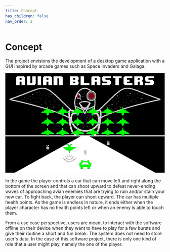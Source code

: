 ```yaml
---
title: Concept
has_children: false
nav_order: 2
---
```


# Concept

The project envisions the development of a desktop game application with a GUI inspired by arcade games such as Space Invaders and Galaga.

![Cover Art](../../pictures/Avian_Blasters_Final.png)

In the game the player controls a car that can move left and right along the bottom of the screen and that can shoot upward to defeat never-ending waves of approaching avian enemies that are trying to ruin and/or stain your new car. To fight back, the player can shoot upward. The car has multiple health points. As the game is endless in nature, it ends either when the player character has
no health points left or when an enemy is able to touch them.

From a use case perspective, users are meant to interact with the software offline on their device when they want to have to play for a few bursts and give their routine a short and fun break.
The system does not need to store user's data.
In the case of this software project, there is only one kind of role that a user might play, namely the one of the player.
